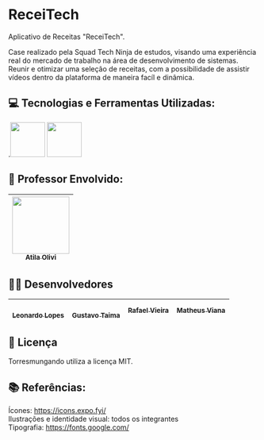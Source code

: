 # ReceiTech


Aplicativo de Receitas "ReceiTech".

Case realizado pela Squad Tech Ninja de estudos, visando uma experiência real do mercado de trabalho na área de desenvolvimento de sistemas.
Reunir e otimizar uma seleção de receitas, com a possibilidade de assistir vídeos dentro da plataforma de maneira facíl e dinâmica. 

## :computer: Tecnologias e Ferramentas Utilizadas:<br>

.<img src="https://cdn.jsdelivr.net/gh/devicons/devicon/icons/react/react-original.svg" width="70" height="70" />
<img src="https://cdn.jsdelivr.net/gh/devicons/devicon/icons/figma/figma-original.svg" width="70" height="70" />

## :older_man: Professor Envolvido:
| [<img src="https://avatars.githubusercontent.com/u/37378451?v=4" width=115><br><sub>Atila Olivi</sub>](https://github.com/profatila) 
| :---: |

## :girl::boy: Desenvolvedores
  [<br><sub>Leonardo Lopes</sub>](https://github.com/LeoLopesRibeiro) |  [<br><sub>Gustavo Taima</sub>](https://github.com/taima157) |  [<sub>Rafael Vieira</sub>](https://github.com/RafaelVieira10) |  [<sub>Matheus Viana</sub>](https://github.com/Theuszer4) 
| :---: | :---: | :---: | :---: |

## :wrench: Licença
Torresmungando utiliza a licença MIT.<br>

## :books: Referências:
Ícones: https://icons.expo.fyi/ <br>
Ilustrações e identidade visual: todos os integrantes <br>
Tipografia: https://fonts.google.com/<br>
